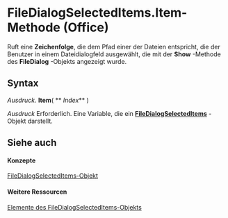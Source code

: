 
# FileDialogSelectedItems.Item-Methode (Office)

Ruft eine  **Zeichenfolge**, die dem Pfad einer der Dateien entspricht, die der Benutzer in einem Dateidialogfeld ausgewählt, die mit der **Show** -Methode des **FileDialog** -Objekts angezeigt wurde.


## Syntax

 _Ausdruck_. **Item**( ** _Index_** )

 _Ausdruck_ Erforderlich. Eine Variable, die ein **[FileDialogSelectedItems](a72b1d99-8881-0a5f-9814-3e1b8360d011.md)** -Objekt darstellt.


## Siehe auch


#### Konzepte


[FileDialogSelectedItems-Objekt](a72b1d99-8881-0a5f-9814-3e1b8360d011.md)
#### Weitere Ressourcen


[Elemente des FileDialogSelectedItems-Objekts](http://msdn.microsoft.com/library/de8a51f1-0860-5b32-4795-3269ee64c3a5%28Office.15%29.aspx)